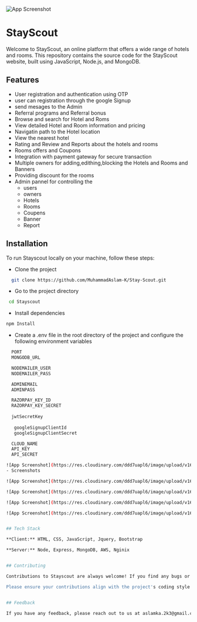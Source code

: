 ![App Screenshot](https://res.cloudinary.com/ddd7uapl6/image/upload/v1691816912/documentationPics/68747470733a2f2f7265732e636c6f7564696e6172792e636f6d2f646d627078616c306f2f696d6167652f75706c6f61642f76313638373835383538342f6769742f796172612f556e7469746c65642d315f646f347a70752e706e67_luotfl.png)
# StayScout

Welcome to StayScout, an online platform that offers a wide range of hotels and rooms. This repository contains the source code for the StayScout website, built using JavaScript, Node.js, and MongoDB.


## Features

- User registration and authentication using OTP
- user can registration through the google Signup
- send mesages to the Admin
- Referral programs and Referral bonus
- Browse and search for Hotel and Roms
- View detailed Hotel and Room information and pricing
- Navigatin path to the Hotel location 
- View the nearest hotel 
- Rating and Review and Reports about the hotels and rooms
- Rooms offers and Coupons
- Integration with payment gateway for secure transaction 
- Multiple owners for adding,edithing,blocking the Hotels and Rooms and Banners
- Providing discount for the rooms
- Admin pannel for controlling the
    - users
    - owners
    - Hotels
    - Rooms
    - Coupens
    - Banner
    - Report


## Installation

To run Stayscout locally on your machine, follow these steps:
 
 - Clone the project
```bash
  git clone https://github.com/MuhammadAslam-K/Stay-Scout.git
```
- Go to the project directory
```bash
 cd Stayscout
```
- Install dependencies
```bash
npm Install
```
- Create a .env file in the root directory of the project and configure the following environment variables
```bash
  PORT
  MONGODB_URL

  NODEMAILER_USER
  NODEMAILER_PASS

  ADMINEMAIL
  ADMINPASS

  RAZORPAY_KEY_ID
  RAZORPAY_KEY_SECRET
  
  jwtSecretKey
   
   googleSignupClientId
   googleSignupClientSecret

  CLOUD_NAME
  API_KEY
  API_SECRET

![App Screenshot](https://res.cloudinary.com/ddd7uapl6/image/upload/v1691816912/documentationPics/68747470733a2f2f7265732e636c6f7564696e6172792e636f6d2f646d627078616c306f2f696d6167652f75706c6f61642f76313638373835383538342f6769742f796172612f556e7469746c65642d315f646f347a70752e706e67_luotfl.png)
- Screenshots

![App Screenshot](https://res.cloudinary.com/ddd7uapl6/image/upload/v1691816405/documentationPics/Screenshot_2023-08-12_102725_cywvrg.png)

![App Screenshot](https://res.cloudinary.com/ddd7uapl6/image/upload/v1691816410/documentationPics/Screenshot_2023-08-12_102814_gx7f2t.png)

![App Screenshot](https://res.cloudinary.com/ddd7uapl6/image/upload/v1691816419/documentationPics/Screenshot_2023-08-12_102842_radlbg.png)

![App Screenshot](https://res.cloudinary.com/ddd7uapl6/image/upload/v1691816423/documentationPics/Screenshot_2023-08-12_102940_spkzie.png)


## Tech Stack

**Client:** HTML, CSS, JavaScript, Jquery, Bootstrap

**Server:** Node, Express, MongoDB, AWS, Nginix


## Contributing

Contributions to Stayscout are always welcome! If you find any bugs or have suggestions for improvements, please open an issue on the GitHub repository. If you'd like to contribute code, you can fork the repository, make your changes, and submit a pull request.

Please ensure your contributions align with the project's coding style and follow best practices. Be sure to include relevant tests and clearly describe your changes.


## Feedback

If you have any feedback, please reach out to us at aslamka.2k3@gmail.com

